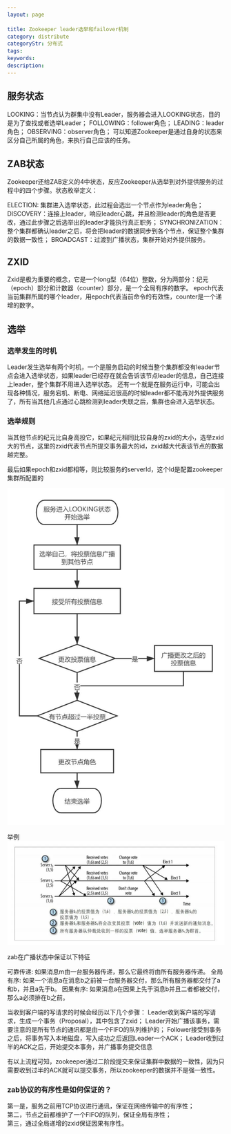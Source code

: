 ```yaml
---
layout: page

title: Zookeeper leader选举和failover机制
category: distribute
categoryStr: 分布式
tags:
keywords:
description:
---
```



## 服务状态
LOOKING：当节点认为群集中没有Leader，服务器会进入LOOKING状态，目的是为了查找或者选举Leader；
FOLLOWING：follower角色；
LEADING：leader角色；
OBSERVING：observer角色；
可以知道Zookeeper是通过自身的状态来区分自己所属的角色，来执行自己应该的任务。


## ZAB状态

Zookeeper还给ZAB定义的4中状态，反应Zookeeper从选举到对外提供服务的过程中的四个步骤。状态枚举定义：

ELECTION: 集群进入选举状态，此过程会选出一个节点作为leader角色；
DISCOVERY：连接上leader，响应leader心跳，并且检测leader的角色是否更改，通过此步骤之后选举出的leader才能执行真正职务；
SYNCHRONIZATION：整个集群都确认leader之后，将会把leader的数据同步到各个节点，保证整个集群的数据一致性；
BROADCAST：过渡到广播状态，集群开始对外提供服务。


## ZXID
Zxid是极为重要的概念，它是一个long型（64位）整数，分为两部分：纪元（epoch）部分和计数器（counter）部分，是一个全局有序的数字。
epoch代表当前集群所属的哪个leader，用epoch代表当前命令的有效性，counter是一个递增的数字。
## 选举

### 选举发生的时机
Leader发生选举有两个时机，一个是服务启动的时候当整个集群都没有leader节点会进入选举状态，如果leader已经存在就会告诉该节点leader的信息，自己连接上leader，整个集群不用进入选举状态。
还有一个就是在服务运行中，可能会出现各种情况，服务宕机、断电、网络延迟很高的时候leader都不能再对外提供服务了，所有当其他几点通过心跳检测到leader失联之后，集群也会进入选举状态。

### 选举规则
当其他节点的纪元比自身高投它，如果纪元相同比较自身的zxid的大小，选举zxid大的节点，这里的zxid代表节点所提交事务最大的id，zxid越大代表该节点的数据越完整。

最后如果epoch和zxid都相等，则比较服务的serverId，这个Id是配置zookeeper集群所配置的

![ZK-Leader-Election](/img/java/distribute/2023-02-22-Zookeeper-Failover-Leader-Election-1.png)

举例
![ZK-Leader-Election](/img/java/distribute/2023-02-22-Zookeeper-Failover-Leader-Election-2.png)


zab在广播状态中保证以下特征

可靠传递:  如果消息m由一台服务器传递，那么它最终将由所有服务器传递。
全局有序: 如果一个消息a在消息b之前被一台服务器交付，那么所有服务器都交付了a和b，并且a先于b。
因果有序: 如果消息a在因果上先于消息b并且二者都被交付，那么a必须排在b之前。

当收到客户端的写请求的时候会经历以下几个步骤：
Leader收到客户端的写请求，生成一个事务（Proposal），其中包含了zxid；
Leader开始广播该事务，需要注意的是所有节点的通讯都是由一个FIFO的队列维护的；
Follower接受到事务之后，将事务写入本地磁盘，写入成功之后返回Leader一个ACK；
Leader收到过半的ACK之后，开始提交本事务，并广播事务提交信息

有以上流程可知，zookeeper通过二阶段提交来保证集群中数据的一致性，因为只需要收到过半的ACK就可以提交事务，所以zookeeper的数据并不是强一致性。

### zab协议的有序性是如何保证的？
第一是，服务之前用TCP协议进行通讯，保证在网络传输中的有序性；  
第二，节点之前都维护了一个FIFO的队列，保证全局有序性；  
第三，通过全局递增的zxid保证因果有序性。  
